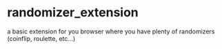 # randomizer_extension
 a basic extension for you browser where you have plenty of randomizers (coinflip, roulette, etc...)
